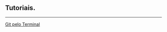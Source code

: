 ## Tutoriais.

 ---
 [Git pelo Terminal](https://github.com/renato-machado-developer/Estudos/tree/main/Tutorial/Git%20pelo%20terminal)
